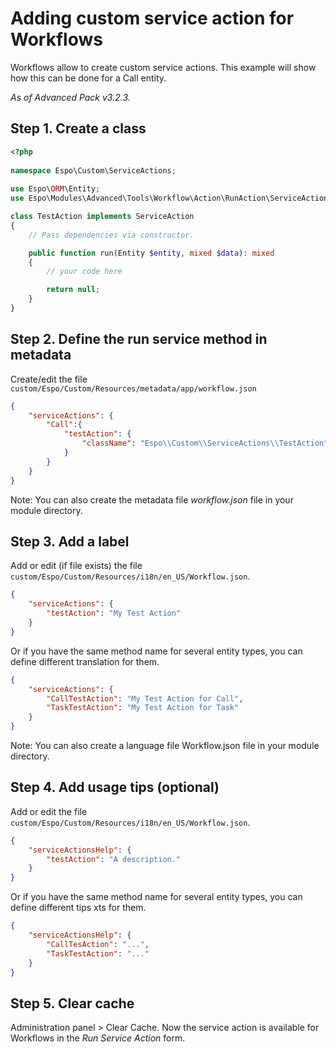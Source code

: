 # Adding custom service action for Workflows

Workflows allow to create custom service actions. This example will show how this can be done for a Call entity.

*As of Advanced Pack v3.2.3.*

## Step 1. Create a class

```php
<?php
 
namespace Espo\Custom\ServiceActions;
 
use Espo\ORM\Entity;
use Espo\Modules\Advanced\Tools\Workflow\Action\RunAction\ServiceAction;

class TestAction implements ServiceAction
{
    // Pass dependencies via constructor.

    public function run(Entity $entity, mixed $data): mixed
    {
        // your code here

        return null;
    }
}
```

## Step 2. Define the run service method in metadata

Create/edit the file `custom/Espo/Custom/Resources/metadata/app/workflow.json`

```json
{
    "serviceActions": {
        "Call":{
            "testAction": {
                "className": "Espo\\Custom\\ServiceActions\\TestAction"
            }
        }
    }
}
```

Note: You can also create the metadata file *workflow.json* file in your module directory.

## Step 3. Add a label

Add or edit (if file exists) the file `custom/Espo/Custom/Resources/i18n/en_US/Workflow.json`.

```json
{
    "serviceActions": {
        "testAction": "My Test Action"
    }
}
```

Or if you have the same method name for several entity types, you can define different translation for them.

```json
{
    "serviceActions": {
        "CallTestAction": "My Test Action for Call",
        "TaskTestAction": "My Test Action for Task"
    }
}
```
Note: You can also create a language file Workflow.json file in your module directory.

## Step 4. Add usage tips (optional)

Add or edit the file `custom/Espo/Custom/Resources/i18n/en_US/Workflow.json`.

```json
{
    "serviceActionsHelp": {
        "testAction": "A description."
    }
}
```

Or if you have the same method name for several entity types, you can define different tips xts for them.

```json
{
    "serviceActionsHelp": {
        "CallTesAction": "...",
        "TaskTestAction": "..."
    }
}
```

## Step 5. Clear cache

Administration panel > Clear Cache. Now the service action is available for Workflows in the *Run Service Action* form.
